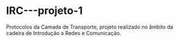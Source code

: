 # IRC---projeto-1
Protocolos da Camada de Transporte, projeto realizado no âmbito da cadeira de Introdução a Redes e Comunicação.

